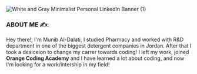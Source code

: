![White and Gray Minimalist Personal LinkedIn Banner (1)](https://github.com/munibdalati/munibdalati/assets/127286436/c32f7782-2217-4e55-898b-f97fc1cee519)


### ABOUT ME ✍️:

Hey there!, I'm Munib Al-Dalati, I studied Pharmacy and worked with R&D department in one of the biggest detergent companies in Jordan.
After that I took a desiceion to change my carrer towards coding!
I left my work, joined **Orange Coding Academy** and I have learned a lot about coding, and now I'm looking for a work/intership in my field!
